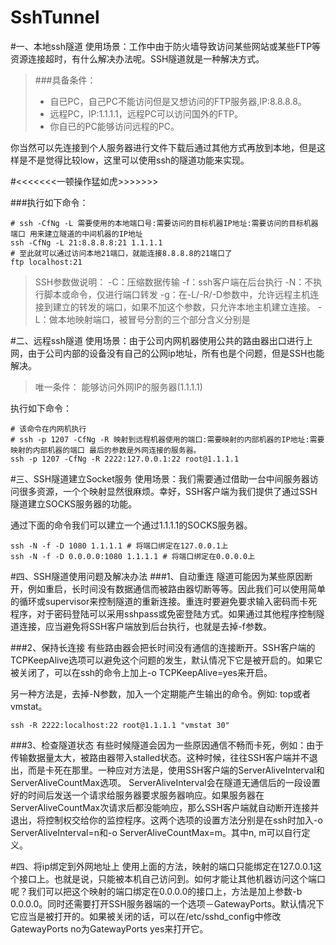 # SshTunnel

\#一、本地ssh隧道 使用场景：工作中由于防火墙导致访问某些网站或某些FTP等资源连接超时，有什么解决办法呢。SSH隧道就是一种解决方式。

> \###具备条件：
>
> * 自已PC，自己PC不能访问但是又想访问的FTP服务器,IP:8.8.8.8。
> * 远程PC，IP:1.1.1.1，远程PC可以访问国外的FTP。
> * 你自已的PC能够访问远程的PC。

你当然可以先连接到个人服务器进行文件下载后通过其他方式再放到本地，但是这样是不是觉得比较low，这里可以使用ssh的隧道功能来实现。

\#<<<<<<<一顿操作猛如虎>>>>>>>

\###执行如下命令：

```
# ssh -CfNg -L 需要使用的本地端口号:需要访问的目标机器IP地址:需要访问的目标机器端口 用来建立隧道的中间机器的IP地址
ssh -CfNg -L 21:8.8.8.8:21 1.1.1.1
# 至此就可以通过访问本地21端口，就能连接8.8.8.8的21端口了
ftp localhost:21
```

> SSH参数做说明： -C：压缩数据传输 -f：ssh客户端在后台执行 -N：不执行脚本或命令，仅进行端口转发 -g：在-L/-R/-D参数中，允许远程主机连接到建立的转发的端口，如果不加这个参数，只允许本地主机建立连接。 -L：做本地映射端口，被冒号分割的三个部分含义分别是

\#二、远程ssh隧道 使用场景：由于公司内网机器使用公共的路由器出口进行上网，由于公司内部的设备没有自己的公网ip地址，所有也是个问题，但是SSH也能解决。

> 唯一条件： 能够访问外网IP的服务器(1.1.1.1)

执行如下命令：

```
# 该命令在内网机执行
# ssh -p 1207 -CfNg -R 映射到远程机器使用的端口:需要映射的内部机器的IP地址:需要映射的内部机器的端口 最后的参数是外网连接的服务器。
ssh -p 1207 -CfNg -R 2222:127.0.0.1:22 root@1.1.1.1
```

\#三、SSH隧道建立Socket服务 使用场景：我们需要通过借助一台中间服务器访问很多资源，一个个映射显然很麻烦。幸好，SSH客户端为我们提供了通过SSH隧道建立SOCKS服务器的功能。

通过下面的命令我们可以建立一个通过1.1.1.1的SOCKS服务器。

```
ssh -N -f -D 1080 1.1.1.1 # 将端口绑定在127.0.0.1上
ssh -N -f -D 0.0.0.0:1080 1.1.1.1 # 将端口绑定在0.0.0.0上
```

\#四、SSH隧道使用问题及解决办法 ###1、自动重连 隧道可能因为某些原因断开，例如重启，长时间没有数据通信而被路由器切断等等。因此我们可以使用简单的循环或supervisor来控制隧道的重新连接。重连时要避免要求输入密码而卡死程序，对于密码登陆可以采用sshpass或免密登陆方式。如果通过其他程序控制隧道连接，应当避免将SSH客户端放到后台执行，也就是去掉-f参数。

\###2、保持长连接 有些路由器会把长时间没有通信的连接断开。SSH客户端的TCPKeepAlive选项可以避免这个问题的发生，默认情况下它是被开启的。如果它被关闭了，可以在ssh的命令上加上-o TCPKeepAlive=yes来开启。

另一种方法是，去掉-N参数，加入一个定期能产生输出的命令。例如: top或者vmstat。

```
ssh -R 2222:localhost:22 root@1.1.1.1 "vmstat 30"
```

\###3、检查隧道状态 有些时候隧道会因为一些原因通信不畅而卡死，例如：由于传输数据量太大，被路由器带入stalled状态。这种时候，往往SSH客户端并不退出，而是卡死在那里。一种应对方法是，使用SSH客户端的ServerAliveInterval和ServerAliveCountMax选项。 ServerAliveInterval会在隧道无通信后的一段设置好的时间后发送一个请求给服务器要求服务器响应。如果服务器在 ServerAliveCountMax次请求后都没能响应，那么SSH客户端就自动断开连接并退出，将控制权交给你的监控程序。这两个选项的设置方法分别是在ssh时加入-o ServerAliveInterval=n和-o ServerAliveCountMax=m。其中n, m可以自行定义。

\#四、将ip绑定到外网地址上 使用上面的方法，映射的端口只能绑定在127.0.0.1这个接口上。也就是说，只能被本机自己访问到。如何才能让其他机器访问这个端口呢？我们可以把这个映射的端口绑定在0.0.0.0的接口上，方法是加上参数-b 0.0.0.0。同时还需要打开SSH服务器端的一个选项－GatewayPorts。默认情况下它应当是被打开的。如果被关闭的话，可以在/etc/sshd\_config中修改GatewayPorts no为GatewayPorts yes来打开它。
